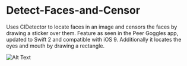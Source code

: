 # Detect-Faces-and-Censor
Uses CIDetector to locate faces in an image and censors the faces by drawing a sticker over them. Feature as seen in the Peer Goggles app, updated to Swift 2 and compatible with iOS 9. Additionally it locates the eyes and mouth by drawing a rectangle.

![Alt Text](http://i.imgur.com/AQ9dXqH.gifv)
